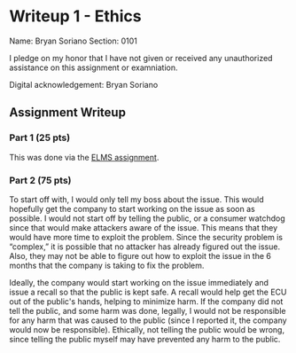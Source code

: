 Writeup 1 - Ethics
======

Name: Bryan Soriano
Section: 0101

I pledge on my honor that I have not given or received any unauthorized assistance on this assignment or examniation.

Digital acknowledgement: Bryan Soriano

## Assignment Writeup

### Part 1 (25 pts)

This was done via the [ELMS assignment](https://myelms.umd.edu/courses/1251976/assignments/4726433).

### Part 2 (75 pts)

To start off with, I would only tell my boss about the issue. This would hopefully get the company to start working on the issue as soon as possible. I would not start off by telling the public, or a consumer watchdog since that would make attackers aware of the issue. This means that they would have more time to exploit the problem. Since the security problem is “complex,” it is possible that no attacker has already figured out the issue. Also, they may not be able to figure out how to exploit the issue in the 6 months that the company is taking to fix the problem.

Ideally, the company would start working on the issue immediately and issue a recall so that the public is kept safe. A recall would help get the ECU out of the public's hands, helping to minimize harm. If the company did not tell the public, and some harm was done, legally, I would not be responsible for any harm that was caused to the public (since I reported it, the company would now be responsible). Ethically, not telling the public would be wrong, since telling the public myself may have prevented any harm to the public.
